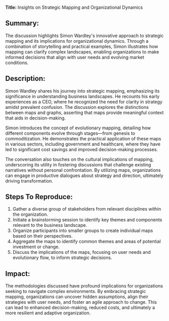 **Title:** Insights on Strategic Mapping and Organizational Dynamics

## Summary:
The discussion highlights Simon Wardley's innovative approach to strategic mapping and its implications for organizational dynamics. Through a combination of storytelling and practical examples, Simon illustrates how mapping can clarify complex landscapes, enabling organizations to make informed decisions that align with user needs and evolving market conditions.

## Description:
Simon Wardley shares his journey into strategic mapping, emphasizing its significance in understanding business landscapes. He recounts his early experiences as a CEO, where he recognized the need for clarity in strategy amidst prevalent confusion. The discussion explores the distinctions between maps and graphs, asserting that maps provide meaningful context that aids in decision-making. 

Simon introduces the concept of evolutionary mapping, detailing how different components evolve through stages—from genesis to commoditization. He demonstrates the practical application of these maps in various sectors, including government and healthcare, where they have led to significant cost savings and improved decision-making processes. 

The conversation also touches on the cultural implications of mapping, underscoring its utility in fostering discussions that challenge existing narratives without personal confrontation. By utilizing maps, organizations can engage in productive dialogues about strategy and direction, ultimately driving transformation.

## Steps To Reproduce:
1. Gather a diverse group of stakeholders from relevant disciplines within the organization.
2. Initiate a brainstorming session to identify key themes and components relevant to the business landscape.
3. Organize participants into smaller groups to create individual maps based on their perspectives.
4. Aggregate the maps to identify common themes and areas of potential investment or change.
5. Discuss the implications of the maps, focusing on user needs and evolutionary flow, to inform strategic decisions.

## Impact:
The methodologies discussed have profound implications for organizations seeking to navigate complex environments. By embracing strategic mapping, organizations can uncover hidden assumptions, align their strategies with user needs, and foster an agile approach to change. This can lead to enhanced decision-making, reduced costs, and ultimately a more resilient and adaptive organization.
